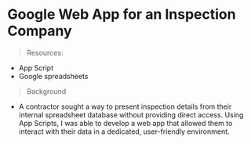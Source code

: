 # Google Web App for an Inspection Company 

> Resources:
- App Script 
- Google spreadsheets

> Background
- A contractor sought a way to present inspection details from their internal spreadsheet database without providing direct access. Using App Scripts, I was able to develop a web app that allowed them to interact with their data in a dedicated, user-friendly environment.

